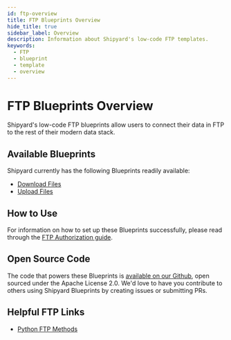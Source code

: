 ```yaml
---
id: ftp-overview
title: FTP Blueprints Overview
hide_title: true
sidebar_label: Overview
description: Information about Shipyard's low-code FTP templates.
keywords:
  - FTP
  - blueprint
  - template
  - overview
---
```


# FTP Blueprints Overview

Shipyard's low-code FTP blueprints allow users to connect their data in FTP to the rest of their modern data stack.

## Available Blueprints
Shipyard currently has the following Blueprints readily available:
- [Download Files](ftp-download-files)
- [Upload Files](ftp-upload-files)

## How to Use
For information on how to set up these Blueprints successfully, please read through the [FTP Authorization guide](FTP-authorization).

## Open Source Code
The code that powers these Blueprints is [available on our Github](https://github.com/shipyardapp/ftp-blueprints), open sourced under the Apache License 2.0. We'd love to have you contribute to others using Shipyard Blueprints by creating issues or submitting PRs.

## Helpful FTP Links
- [Python FTP Methods](https://docs.python.org/3.7/library/ftplib.html)